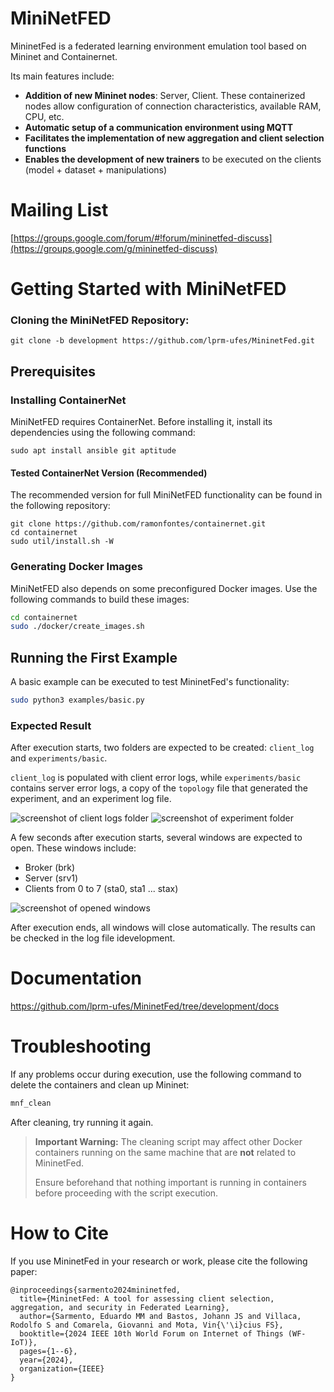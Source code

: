 # MiniNetFED

MininetFed is a federated learning environment emulation tool based on Mininet and Containernet.

Its main features include:

- **Addition of new Mininet nodes**: Server, Client. These containerized nodes allow configuration of connection characteristics, available RAM, CPU, etc.
- **Automatic setup of a communication environment using MQTT**
- **Facilitates the implementation of new aggregation and client selection functions**
- **Enables the development of new trainers** to be executed on the clients (model + dataset + manipulations)

# Mailing List  
[https://groups.google.com/forum/#!forum/mininetfed-discuss](https://groups.google.com/g/mininetfed-discuss)

# Getting Started with MiniNetFED

### Cloning the MiniNetFED Repository:

```
git clone -b development https://github.com/lprm-ufes/MininetFed.git
```

## Prerequisites

### Installing ContainerNet
MiniNetFED requires ContainerNet. Before installing it, install its dependencies using the following command:

```
sudo apt install ansible git aptitude
```

#### Tested ContainerNet Version (Recommended)

The recommended version for full MiniNetFED functionality can be found in the following repository:

```
git clone https://github.com/ramonfontes/containernet.git
cd containernet
sudo util/install.sh -W
```

### Generating Docker Images

MiniNetFED also depends on some preconfigured Docker images. Use the following commands to build these images:

```bash
cd containernet
sudo ./docker/create_images.sh
```

## Running the First Example

A basic example can be executed to test MininetFed's functionality:

```bash
sudo python3 examples/basic.py
```

### Expected Result

After execution starts, two folders are expected to be created: `client_log` and `experiments/basic`.

`client_log` is populated with client error logs, while `experiments/basic` contains server error logs, a copy of the `topology` file that generated the experiment, and an experiment log file.

<img src="https://github.com/lprm-ufes/MininetFed/blob/main/imgs/client_log.png" alt="screenshot of client logs folder" />
<img src="https://github.com/lprm-ufes/MininetFed/blob/main/imgs/results.png" alt="screenshot of experiment folder" />

A few seconds after execution starts, several windows are expected to open. These windows include:

- Broker (brk)
- Server (srv1)
- Clients from 0 to 7 (sta0, sta1 ... stax)

<img src="https://github.com/lprm-ufes/MininetFed/blob/main/imgs/execution.png" alt="screenshot of opened windows" />

After execution ends, all windows will close automatically. The results can be checked in the log file idevelopment.


# Documentation
https://github.com/lprm-ufes/MininetFed/tree/development/docs


# Troubleshooting

If any problems occur during execution, use the following command to delete the containers and clean up Mininet:

```bash
mnf_clean
```

After cleaning, try running it again.

> **Important Warning:** The cleaning script may affect other Docker containers running on the same machine that are **not** related to MininetFed.
>
> Ensure beforehand that nothing important is running in containers before proceeding with the script execution.

# How to Cite

If you use MininetFed in your research or work, please cite the following paper:

```
@inproceedings{sarmento2024mininetfed,  
  title={MininetFed: A tool for assessing client selection, aggregation, and security in Federated Learning},  
  author={Sarmento, Eduardo MM and Bastos, Johann JS and Villaca, Rodolfo S and Comarela, Giovanni and Mota, Vin{\'\i}cius FS},  
  booktitle={2024 IEEE 10th World Forum on Internet of Things (WF-IoT)},  
  pages={1--6},  
  year={2024},  
  organization={IEEE}  
}  
```
